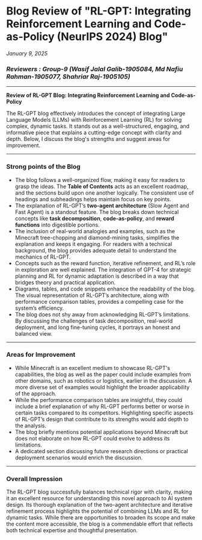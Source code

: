 # Blog Review of "RL-GPT: Integrating Reinforcement Learning and Code-as-Policy (NeurIPS 2024) Blog"

*January 9, 2025*
### <i>Reviewers : Group-9 (Wasif Jalal Galib-1905084, Md Nafiu Rahman-1905077, Shahriar Raj-1905105)</i>

---

**Review of RL-GPT Blog: Integrating Reinforcement Learning and Code-as-Policy**  

The RL-GPT blog effectively introduces the concept of integrating Large Language Models (LLMs) with Reinforcement Learning (RL) for solving complex, dynamic tasks. It stands out as a well-structured, engaging, and informative piece that explains a cutting-edge concept with clarity and depth. Below, I discuss the blog's strengths and suggest areas for improvement.  

---

### **Strong points of the Blog**

   + The blog follows a well-organized flow, making it easy for readers to grasp the ideas. The **Table of Contents** acts as an excellent roadmap, and the sections build upon one another logically. The consistent use of headings and subheadings helps maintain focus on key points.
   + The explanation of RL-GPT’s **two-agent architecture** (Slow Agent and Fast Agent) is a standout feature. The blog breaks down technical concepts like **task decomposition**, **code-as-policy**, and **reward functions** into digestible portions.
   + The inclusion of real-world analogies and examples, such as the Minecraft tree-chopping and diamond-mining tasks, simplifies the explanation and keeps it engaging. For readers with a technical background, the blog provides adequate detail to understand the mechanics of RL-GPT.
   + Concepts such as the reward function, iterative refinement, and RL’s role in exploration are well explained. The integration of GPT-4 for strategic planning and RL for dynamic adaptation is described in a way that bridges theory and practical application.
   + Diagrams, tables, and code snippets enhance the readability of the blog. The visual representation of RL-GPT’s architecture, along with performance comparison tables, provides a compelling case for the system’s efficiency.
   + The blog does not shy away from acknowledging RL-GPT’s limitations. By discussing the challenges of task decomposition, real-world deployment, and long fine-tuning cycles, it portrays an honest and balanced view.  

---

### **Areas for Improvement**

   + While Minecraft is an excellent medium to showcase RL-GPT's capabilities, the blog as well as the paper could include examples from other domains, such as robotics or logistics, earlier in the discussion. A more diverse set of examples would highlight the broader applicability of the approach.
   + While the performance comparison tables are insightful, they could include a brief explanation of why RL-GPT performs better or worse in certain tasks compared to its competitors. Highlighting specific aspects of RL-GPT’s design that contribute to its strengths would add depth to the analysis.
   + The blog briefly mentions potential applications beyond Minecraft but does not elaborate on how RL-GPT could evolve to address its limitations.
   + A dedicated section discussing future research directions or practical deployment scenarios would enrich the discussion.  

---

### **Overall Impression**  

The RL-GPT blog successfully balances technical rigor with clarity, making it an excellent resource for understanding this novel approach to AI system design. Its thorough explanation of the two-agent architecture and iterative refinement process highlights the potential of combining LLMs and RL for dynamic tasks. While there are opportunities to broaden its scope and make the content more accessible, the blog is a commendable effort that reflects both technical expertise and thoughtful presentation.  

